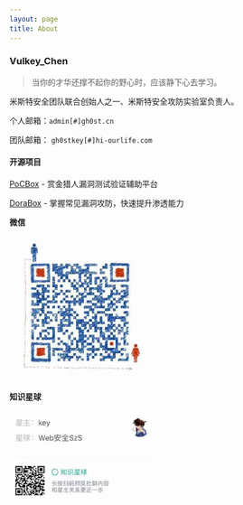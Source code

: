 ```yaml
---
layout: page
title: About
---
```


### Vulkey_Chen

> 当你的才华还撑不起你的野心时，应该静下心去学习。

米斯特安全团队联合创始人之一、米斯特安全攻防实验室负责人。

个人邮箱：`admin[#]gh0st.cn` 

团队邮箱： `gh0stkey[#]hi-ourlife.com`

#### 开源项目

[PoCBox](https://github.com/gh0stkey/PoCBox) - 赏金猎人漏洞测试验证辅助平台

[DoraBox](https://github.com/gh0stkey/DoraBox) - 掌握常见漏洞攻防，快速提升渗透能力

**微信**

<img src="/file/wechat.jpg" alt="wechat" height="50%" width="50%">

**知识星球**

<img src="/file/zsxq.jpg" alt="wechat" height="50%" width="50%">